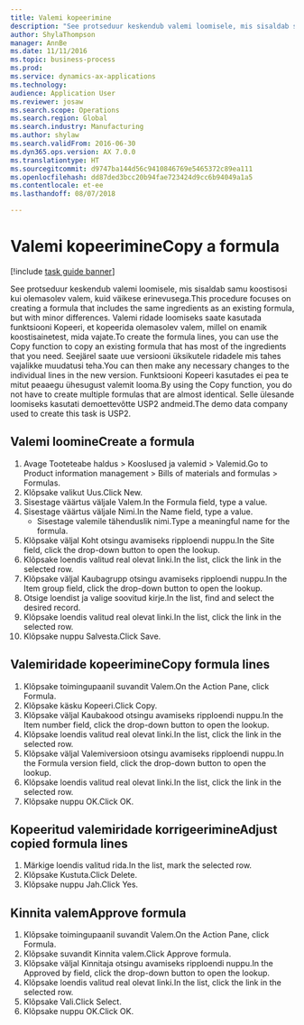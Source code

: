 ```yaml
--- 
title: Valemi kopeerimine
description: "See protseduur keskendub valemi loomisele, mis sisaldab samu koostisosi kui olemasolev valem, kuid väikese erinevusega."
author: ShylaThompson
manager: AnnBe
ms.date: 11/11/2016
ms.topic: business-process
ms.prod: 
ms.service: dynamics-ax-applications
ms.technology: 
audience: Application User
ms.reviewer: josaw
ms.search.scope: Operations
ms.search.region: Global
ms.search.industry: Manufacturing
ms.author: shylaw
ms.search.validFrom: 2016-06-30
ms.dyn365.ops.version: AX 7.0.0
ms.translationtype: HT
ms.sourcegitcommit: d9747ba144d56c9410846769e5465372c89ea111
ms.openlocfilehash: dd87ded3bcc20b94fae723424d9cc6b94049a1a5
ms.contentlocale: et-ee
ms.lasthandoff: 08/07/2018

---
```

# <a name="copy-a-formula"></a><span data-ttu-id="96f3c-103">Valemi kopeerimine</span><span class="sxs-lookup"><span data-stu-id="96f3c-103">Copy a formula</span></span>

[!include [task guide banner](../../includes/task-guide-banner.md)]

<span data-ttu-id="96f3c-104">See protseduur keskendub valemi loomisele, mis sisaldab samu koostisosi kui olemasolev valem, kuid väikese erinevusega.</span><span class="sxs-lookup"><span data-stu-id="96f3c-104">This procedure focuses on creating a formula that includes the same ingredients as an existing formula, but with minor differences.</span></span> <span data-ttu-id="96f3c-105">Valemi ridade loomiseks saate kasutada funktsiooni Kopeeri, et kopeerida olemasolev valem, millel on enamik koostisainetest, mida vajate.</span><span class="sxs-lookup"><span data-stu-id="96f3c-105">To create the formula lines, you can use the Copy function to copy an existing formula that has most of the ingredients that you need.</span></span> <span data-ttu-id="96f3c-106">Seejärel saate uue versiooni üksikutele ridadele mis tahes vajalikke muudatusi teha.</span><span class="sxs-lookup"><span data-stu-id="96f3c-106">You can then make any necessary changes to the individual lines in the new version.</span></span> <span data-ttu-id="96f3c-107">Funktsiooni Kopeeri kasutades ei pea te mitut peaaegu ühesugust valemit looma.</span><span class="sxs-lookup"><span data-stu-id="96f3c-107">By using the Copy function, you do not have to create multiple formulas that are almost identical.</span></span> <span data-ttu-id="96f3c-108">Selle ülesande loomiseks kasutati demoettevõtte USP2 andmeid.</span><span class="sxs-lookup"><span data-stu-id="96f3c-108">The demo data company used to create this task is USP2.</span></span>


## <a name="create-a-formula"></a><span data-ttu-id="96f3c-109">Valemi loomine</span><span class="sxs-lookup"><span data-stu-id="96f3c-109">Create a formula</span></span>
1. <span data-ttu-id="96f3c-110">Avage Tooteteabe haldus > Kooslused ja valemid > Valemid.</span><span class="sxs-lookup"><span data-stu-id="96f3c-110">Go to Product information management > Bills of materials and formulas > Formulas.</span></span>
2. <span data-ttu-id="96f3c-111">Klõpsake valikut Uus.</span><span class="sxs-lookup"><span data-stu-id="96f3c-111">Click New.</span></span>
3. <span data-ttu-id="96f3c-112">Sisestage väärtus väljale Valem.</span><span class="sxs-lookup"><span data-stu-id="96f3c-112">In the Formula field, type a value.</span></span>
4. <span data-ttu-id="96f3c-113">Sisestage väärtus väljale Nimi.</span><span class="sxs-lookup"><span data-stu-id="96f3c-113">In the Name field, type a value.</span></span>
    * <span data-ttu-id="96f3c-114">Sisestage valemile tähenduslik nimi.</span><span class="sxs-lookup"><span data-stu-id="96f3c-114">Type a meaningful name for the formula.</span></span>  
5. <span data-ttu-id="96f3c-115">Klõpsake väljal Koht otsingu avamiseks ripploendi nuppu.</span><span class="sxs-lookup"><span data-stu-id="96f3c-115">In the Site field, click the drop-down button to open the lookup.</span></span>
6. <span data-ttu-id="96f3c-116">Klõpsake loendis valitud real olevat linki.</span><span class="sxs-lookup"><span data-stu-id="96f3c-116">In the list, click the link in the selected row.</span></span>
7. <span data-ttu-id="96f3c-117">Klõpsake väljal Kaubagrupp otsingu avamiseks ripploendi nuppu.</span><span class="sxs-lookup"><span data-stu-id="96f3c-117">In the Item group field, click the drop-down button to open the lookup.</span></span>
8. <span data-ttu-id="96f3c-118">Otsige loendist ja valige soovitud kirje.</span><span class="sxs-lookup"><span data-stu-id="96f3c-118">In the list, find and select the desired record.</span></span>
9. <span data-ttu-id="96f3c-119">Klõpsake loendis valitud real olevat linki.</span><span class="sxs-lookup"><span data-stu-id="96f3c-119">In the list, click the link in the selected row.</span></span>
10. <span data-ttu-id="96f3c-120">Klõpsake nuppu Salvesta.</span><span class="sxs-lookup"><span data-stu-id="96f3c-120">Click Save.</span></span>

## <a name="copy-formula-lines"></a><span data-ttu-id="96f3c-121">Valemiridade kopeerimine</span><span class="sxs-lookup"><span data-stu-id="96f3c-121">Copy formula lines</span></span>
1. <span data-ttu-id="96f3c-122">Klõpsake toimingupaanil suvandit Valem.</span><span class="sxs-lookup"><span data-stu-id="96f3c-122">On the Action Pane, click Formula.</span></span>
2. <span data-ttu-id="96f3c-123">Klõpsake käsku Kopeeri.</span><span class="sxs-lookup"><span data-stu-id="96f3c-123">Click Copy.</span></span>
3. <span data-ttu-id="96f3c-124">Klõpsake väljal Kaubakood otsingu avamiseks ripploendi nuppu.</span><span class="sxs-lookup"><span data-stu-id="96f3c-124">In the Item number field, click the drop-down button to open the lookup.</span></span>
4. <span data-ttu-id="96f3c-125">Klõpsake loendis valitud real olevat linki.</span><span class="sxs-lookup"><span data-stu-id="96f3c-125">In the list, click the link in the selected row.</span></span>
5. <span data-ttu-id="96f3c-126">Klõpsake väljal Valemiversioon otsingu avamiseks ripploendi nuppu.</span><span class="sxs-lookup"><span data-stu-id="96f3c-126">In the Formula version field, click the drop-down button to open the lookup.</span></span>
6. <span data-ttu-id="96f3c-127">Klõpsake loendis valitud real olevat linki.</span><span class="sxs-lookup"><span data-stu-id="96f3c-127">In the list, click the link in the selected row.</span></span>
7. <span data-ttu-id="96f3c-128">Klõpsake nuppu OK.</span><span class="sxs-lookup"><span data-stu-id="96f3c-128">Click OK.</span></span>

## <a name="adjust-copied-formula-lines"></a><span data-ttu-id="96f3c-129">Kopeeritud valemiridade korrigeerimine</span><span class="sxs-lookup"><span data-stu-id="96f3c-129">Adjust copied formula lines</span></span>
1. <span data-ttu-id="96f3c-130">Märkige loendis valitud rida.</span><span class="sxs-lookup"><span data-stu-id="96f3c-130">In the list, mark the selected row.</span></span>
2. <span data-ttu-id="96f3c-131">Klõpsake  Kustuta.</span><span class="sxs-lookup"><span data-stu-id="96f3c-131">Click Delete.</span></span>
3. <span data-ttu-id="96f3c-132">Klõpsake nuppu Jah.</span><span class="sxs-lookup"><span data-stu-id="96f3c-132">Click Yes.</span></span>

## <a name="approve-formula"></a><span data-ttu-id="96f3c-133">Kinnita valem</span><span class="sxs-lookup"><span data-stu-id="96f3c-133">Approve formula</span></span>
1. <span data-ttu-id="96f3c-134">Klõpsake toimingupaanil suvandit Valem.</span><span class="sxs-lookup"><span data-stu-id="96f3c-134">On the Action Pane, click Formula.</span></span>
2. <span data-ttu-id="96f3c-135">Klõpsake suvandit Kinnita valem.</span><span class="sxs-lookup"><span data-stu-id="96f3c-135">Click Approve formula.</span></span>
3. <span data-ttu-id="96f3c-136">Klõpsake väljal Kinnitaja otsingu avamiseks ripploendi nuppu.</span><span class="sxs-lookup"><span data-stu-id="96f3c-136">In the Approved by field, click the drop-down button to open the lookup.</span></span>
4. <span data-ttu-id="96f3c-137">Klõpsake loendis valitud real olevat linki.</span><span class="sxs-lookup"><span data-stu-id="96f3c-137">In the list, click the link in the selected row.</span></span>
5. <span data-ttu-id="96f3c-138">Klõpsake Vali.</span><span class="sxs-lookup"><span data-stu-id="96f3c-138">Click Select.</span></span>
6. <span data-ttu-id="96f3c-139">Klõpsake nuppu OK.</span><span class="sxs-lookup"><span data-stu-id="96f3c-139">Click OK.</span></span>


